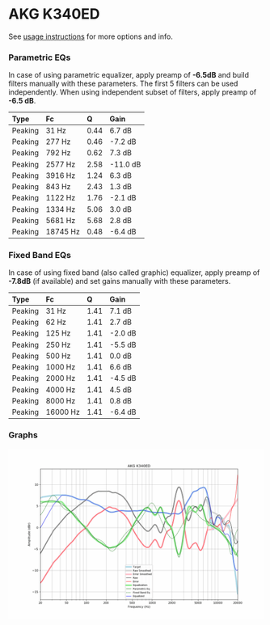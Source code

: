 # AKG K340ED
See [usage instructions](https://github.com/jaakkopasanen/AutoEq#usage) for more options and info.

### Parametric EQs
In case of using parametric equalizer, apply preamp of **-6.5dB** and build filters manually
with these parameters. The first 5 filters can be used independently.
When using independent subset of filters, apply preamp of **-6.5 dB**.

| Type    | Fc       |    Q | Gain     |
|:--------|:---------|:-----|:---------|
| Peaking | 31 Hz    | 0.44 | 6.7 dB   |
| Peaking | 277 Hz   | 0.46 | -7.2 dB  |
| Peaking | 792 Hz   | 0.62 | 7.3 dB   |
| Peaking | 2577 Hz  | 2.58 | -11.0 dB |
| Peaking | 3916 Hz  | 1.24 | 6.3 dB   |
| Peaking | 843 Hz   | 2.43 | 1.3 dB   |
| Peaking | 1122 Hz  | 1.76 | -2.1 dB  |
| Peaking | 1334 Hz  | 5.06 | 3.0 dB   |
| Peaking | 5681 Hz  | 5.68 | 2.8 dB   |
| Peaking | 18745 Hz | 0.48 | -6.4 dB  |

### Fixed Band EQs
In case of using fixed band (also called graphic) equalizer, apply preamp of **-7.8dB**
(if available) and set gains manually with these parameters.

| Type    | Fc       |    Q | Gain    |
|:--------|:---------|:-----|:--------|
| Peaking | 31 Hz    | 1.41 | 7.1 dB  |
| Peaking | 62 Hz    | 1.41 | 2.7 dB  |
| Peaking | 125 Hz   | 1.41 | -2.0 dB |
| Peaking | 250 Hz   | 1.41 | -5.5 dB |
| Peaking | 500 Hz   | 1.41 | 0.0 dB  |
| Peaking | 1000 Hz  | 1.41 | 6.6 dB  |
| Peaking | 2000 Hz  | 1.41 | -4.5 dB |
| Peaking | 4000 Hz  | 1.41 | 4.5 dB  |
| Peaking | 8000 Hz  | 1.41 | 0.8 dB  |
| Peaking | 16000 Hz | 1.41 | -6.4 dB |

### Graphs
![](./AKG%20K340ED.png)